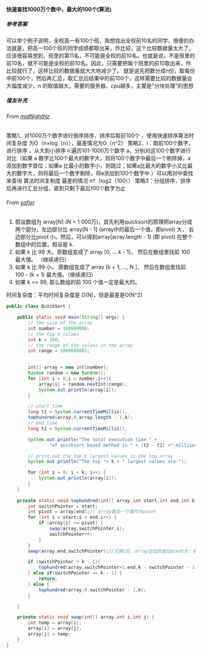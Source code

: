 #### 快速查找1000万个数中，最大的100个(算法)

##### 参考答案

可以举个例子说明，全校高一有100个班，我想找出全校前10名的同学，很傻的办法就是，把高一100个班的同学成绩都取出来，作比较，这个比较数据量太大了。应该很容易想到，班里的第11名，不可能是全校的前10名。也就是说，不是班里的前10名，就不可能是全校的前10名。因此，只需要把每个班里的前10取出来，作比较就行了，这样比较的数据量就大大地减少了。
就是说先把数分成n份，取每份中前100个，然后再汇总，取汇总后结果中的前100个，这样需要比较的数据量会大幅度减少，n 的取值越大，需要的服务器、cpu越多，主要是"分块处理"的思想



##### 蛋友补充

###### From [midNightHz](https://github.com/midNightHz)

策略1、对1000万个数字进行倒序排序，排序后取前100个 ，使用快速排序算法时间复杂度 为O（n×log（n）），最差情况为O（n^2）
策略2、i：取前100个数字，进行排序 ，从大到小排序
ii:遍历101-1000万个数字 a，分别对这100个数字进行对比（如果 a 数字比100个最大的数字大，则将100个数字中最后一个剔除掉，a 添加到数字首位；如果a 比最小的数字小，则跳过；如果a比最大的数字小又比最大的数字大，则将最后一个数字剔除，将a添加到100个数字中 ）可以用对中查找来查询
算法时间复制度 最差的情况 n*（log2（100））
策略3：分组排序，排序后再进行汇总分组，直到只剩下最后100个数字为止



###### From [safier](https://github.com/safier)

1. 假设数组为 array[N] (N = 1 000万)，首先利用quicksort的原理把array分成两个部分，左边部分比 array[N - 1] (array中的最后一个值，即pivot) 大， 右边部分比pivot 小。然后，可以得到array[array.length - 1] (即 pivot) 在整个数组中的位置，假设是 k.
2. 如果 k 比 99 大，原数组变成了 array [0, ... k - 1]， 然后在数组里找前 100 最大值。 （继续递归）
3. 如果 k 比 99 小， 原数组变成了 array [k + 1, ..., N ]， 然后在数组里找前 100 - (k + 1) 最大值。（继续递归）
4. 如果 k == 99, 那么数组的前 100 个值一定是最大的。

时间复杂度：平均时间复杂度是 O(N)，但是最差是O(N^2)

```java
public class QuickSort {

    public static void main(String[] args) {
        // the size of the array
        int number = 100000000;
        // the top k values
        int k = 100;
        // the range of the values in the array
        int range = 1000000001;

        
        int[] array = new int[number];
        Random random = new Random();
        for (int i = 0;i < number;i++){
            array[i] = random.nextInt(range);
            System.out.println(array[i]);
        }

        // start time
        long t1 = System.currentTimeMillis();
        tophundred(array,0,array.length - 1,k);
        // end time
        long t2 = System.currentTimeMillis();

        System.out.println("The total execution time " +
                "of quicksort based method is " + (t2 - t1) +" millisecond!");

        // print out the top k largest values in the top array
        System.out.println("The top "+ k + " largest values are:");

        for (int i = 0; i < k; i++) {
            System.out.println(array[i]);
        }
    }
    
    private static void tophundred(int[] array,int start,int end,int k) {
        int switchPointer = start;
        int pivot = array[end];// array最后一个值作为pivot
        for (int i = start;i < end;i++) {
            if (array[i] >= pivot) {
                swap(array,switchPointer,i);
                switchPointer++;
            }
        }
        swap(array,end,switchPointer);//交换2后，array左边的值比pivot大，右边的值比pivot小

        if (switchPointer < k - 1){
            tophundred(array,switchPointer+1,end,k - switchPointer - 1); // 比pivot大的部分不够99个，所以从后面再找100-（左边的部分）
        } else if(switchPointer == k - 1) {
            return;
        } else {
            tophundred(array,0,switchPointer - 1,k);
        }

    }

    private static void swap(int[] array,int i,int j) {
        int temp = array[i];
        array[i] = array[j];
        array[j] = temp;
    }
}
```
